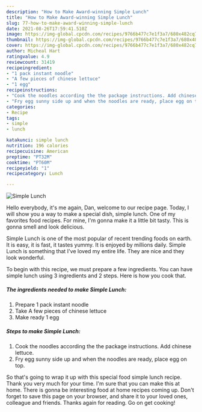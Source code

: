 ```yaml
---
description: "How to Make Award-winning Simple Lunch"
title: "How to Make Award-winning Simple Lunch"
slug: 77-how-to-make-award-winning-simple-lunch
date: 2021-08-26T17:59:41.510Z
image: https://img-global.cpcdn.com/recipes/9766b477c7e1f3a7/680x482cq70/simple-lunch-recipe-main-photo.jpg
thumbnail: https://img-global.cpcdn.com/recipes/9766b477c7e1f3a7/680x482cq70/simple-lunch-recipe-main-photo.jpg
cover: https://img-global.cpcdn.com/recipes/9766b477c7e1f3a7/680x482cq70/simple-lunch-recipe-main-photo.jpg
author: Micheal Hart
ratingvalue: 4.9
reviewcount: 31419
recipeingredient:
- "1 pack instant noodle"
- "A few pieces of chinese lettuce"
- "1 egg"
recipeinstructions:
- "Cook the noodles according the the package instructions. Add chinese lettuce."
- "Fry egg sunny side up and when the noodles are ready, place egg on top."
categories:
- Recipe
tags:
- simple
- lunch

katakunci: simple lunch 
nutrition: 196 calories
recipecuisine: American
preptime: "PT32M"
cooktime: "PT60M"
recipeyield: "1"
recipecategory: Lunch

---
```



![Simple Lunch](https://img-global.cpcdn.com/recipes/9766b477c7e1f3a7/680x482cq70/simple-lunch-recipe-main-photo.jpg)

Hello everybody, it's me again, Dan, welcome to our recipe page. Today, I will show you a way to make a special dish, simple lunch. One of my favorites food recipes. For mine, I'm gonna make it a little bit tasty. This is gonna smell and look delicious.



Simple Lunch is one of the most popular of recent trending foods on earth. It is easy, it is fast, it tastes yummy. It is enjoyed by millions daily. Simple Lunch is something that I've loved my entire life. They are nice and they look wonderful.


To begin with this recipe, we must prepare a few ingredients. You can have simple lunch using 3 ingredients and 2 steps. Here is how you cook that.

<!--inarticleads1-->

##### The ingredients needed to make Simple Lunch:

1. Prepare 1 pack instant noodle
1. Take A few pieces of chinese lettuce
1. Make ready 1 egg




<!--inarticleads2-->

##### Steps to make Simple Lunch:

1. Cook the noodles according the the package instructions. Add chinese lettuce.
1. Fry egg sunny side up and when the noodles are ready, place egg on top.




So that's going to wrap it up with this special food simple lunch recipe. Thank you very much for your time. I'm sure that you can make this at home. There is gonna be interesting food at home recipes coming up. Don't forget to save this page on your browser, and share it to your loved ones, colleague and friends. Thanks again for reading. Go on get cooking!
